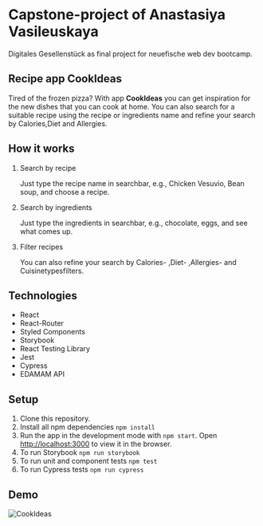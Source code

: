 # Capstone-project of Anastasiya Vasileuskaya

Digitales Gesellenstück as final project for neuefische web dev bootcamp.

## Recipe app CookIdeas

Tired of the frozen pizza? With app **CookIdeas** you can get inspiration for the new dishes that you can cook at home. You can also search for a suitable recipe using the recipe or ingredients name and refine your search by Calories,Diet and Allergies.

## How it works

1. Search by recipe

   Just type the recipe name in searchbar, e.g., Chicken Vesuvio, Bean soup, and choose a recipe.

2. Search by ingredients

   Just type the ingredients in searchbar, e.g., chocolate, eggs, and see what comes up.

3. Filter recipes

   You can also refine your search by Calories- ,Diet- ,Allergies- and Cuisinetypesfilters.

## Technologies

- React
- React-Router
- Styled Components
- Storybook
- React Testing Library
- Jest
- Cypress
- EDAMAM API

## Setup

1. Clone this repository.
2. Install all npm dependencies `npm install`
3. Run the app in the development mode with `npm start`. Open [http://localhost:3000](http://localhost:3000) to view it in the browser.
4. To run Storybook `npm run storybook`
5. To run unit and component tests `npm test`
6. To run Cypress tests `npm run cypress`

## Demo

![CookIdeas](https://github.com/AnastasiyaVasileuskaya/capstone-project/blob/landingpage/src/assets/CookIdeas.gif)
